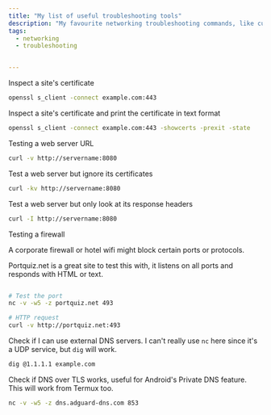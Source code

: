 ```yaml
---
title: "My list of useful troubleshooting tools"
description: "My favourite networking troubleshooting commands, like curl, nc, dig, openssl, etc."
tags:
  - networking
  - troubleshooting


---
```



Inspect a site's certificate

```bash
openssl s_client -connect example.com:443
```

Inspect a site's certificate and print the certificate in text format

```bash
openssl s_client -connect example.com:443 -showcerts -prexit -state
```


Testing a web server URL

```bash
curl -v http://servername:8080
```

Test a web server but ignore its certificates

```bash
curl -kv http://servername:8080
```

Test a web server but only look at its response headers

```bash
curl -I http://servername:8080
```




Testing a firewall

A corporate firewall or hotel wifi might block certain ports or protocols. 

Portquiz.net is a great site to test this with, it listens on all ports and responds with HTML or text.  

```bash 

# Test the port
nc -v -w5 -z portquiz.net 493

# HTTP request
curl -v http://portquiz.net:493
```


Check if I can use external DNS servers. I can't really use `nc` here since it's a UDP service, but `dig` will work.  

```bash
dig @1.1.1.1 example.com
```

Check if DNS over TLS works, useful for Android's Private DNS feature. This will work from Termux too. 

```bash
nc -v -w5 -z dns.adguard-dns.com 853
```
